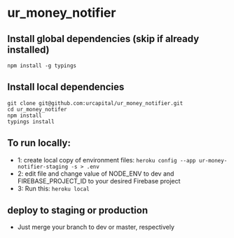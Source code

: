 # ur_money_notifier

## Install global dependencies (skip if already installed)
`npm install -g typings`

## Install local dependencies
```script
git clone git@github.com:urcapital/ur_money_notifier.git
cd ur_money_notifer
npm install
typings install
```
## To run locally:
* 1: create local copy of environment files: `heroku config --app ur-money-notifier-staging -s > .env`
* 2: edit file and change value of NODE_ENV to dev and FIREBASE_PROJECT_ID to your desired Firebase project
* 3: Run this: `heroku local`

## deploy to staging or production
* Just merge your branch to dev or master, respectively
